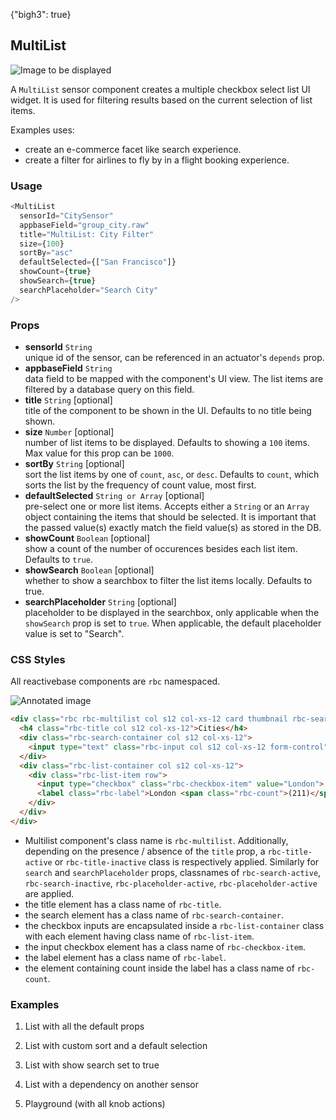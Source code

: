 {"bigh3": true}

## MultiList

![Image to be displayed](https://i.imgur.com/KuSUJyX.png)

A `MultiList` sensor component creates a multiple checkbox select list UI widget. It is used for filtering results based on the current selection of list items.

Examples uses:

* create an e-commerce facet like search experience.
* create a filter for airlines to fly by in a flight booking experience.

### Usage

```js
<MultiList
  sensorId="CitySensor"
  appbaseField="group_city.raw"
  title="MultiList: City Filter"
  size={100}
  sortBy="asc"
  defaultSelected={["San Francisco"]}
  showCount={true}
  showSearch={true}
  searchPlaceholder="Search City"
/>
```

### Props

- **sensorId** `String`  
    unique id of the sensor, can be referenced in an actuator's `depends` prop.
- **appbaseField** `String`  
    data field to be mapped with the component's UI view. The list items are filtered by a database query on this field.
- **title** `String` [optional]  
    title of the component to be shown in the UI. Defaults to no title being shown.
- **size** `Number` [optional]  
    number of list items to be displayed. Defaults to showing a `100` items. Max value for this prop can be `1000`.
-  **sortBy** `String` [optional]  
    sort the list items by one of `count`, `asc`, or `desc`. Defaults to `count`, which sorts the list by the frequency of count value, most first.
- **defaultSelected** `String or Array` [optional]  
    pre-select one or more list items. Accepts either a `String` or an `Array` object containing the items that should be selected. It is important that the passed value(s) exactly match the field value(s) as stored in the DB.
- **showCount** `Boolean` [optional]  
    show a count of the number of occurences besides each list item. Defaults to `true`.
- **showSearch** `Boolean` [optional]  
    whether to show a searchbox to filter the list items locally. Defaults to true.
- **searchPlaceholder** `String` [optional]  
    placeholder to be displayed in the searchbox, only applicable when the `showSearch` prop is set to `true`. When applicable, the default placeholder value is set to "Search".


### CSS Styles

All reactivebase components are `rbc` namespaced.

![Annotated image](https://i.imgur.com/qJZgfvI.png)

```html
<div class="rbc rbc-multilist col s12 col-xs-12 card thumbnail rbc-search-active rbc-title-active rbc-placeholder-active">
  <h4 class="rbc-title col s12 col-xs-12">Cities</h4>
  <div class="rbc-search-container col s12 col-xs-12">
    <input type="text" class="rbc-input col s12 col-xs-12 form-control" value="" placeholder="Search City">
  </div>
  <div class="rbc-list-container col s12 col-xs-12">
    <div class="rbc-list-item row">
      <input type="checkbox" class="rbc-checkbox-item" value="London">
      <label class="rbc-label">London <span class="rbc-count">(211)</span></label>
    </div>
  </div>
</div>
```

* Multilist component's class name is `rbc-multilist`. Additionally, depending on the presence / absence of the `title` prop, a `rbc-title-active` or `rbc-title-inactive` class is respectively applied. Similarly for `search` and `searchPlaceholder` props, classnames of `rbc-search-active`, `rbc-search-inactive`, `rbc-placeholder-active`, `rbc-placeholder-active` are applied.
* the title element has a class name of `rbc-title`.
* the search element has a class name of `rbc-search-container`.
* the checkbox inputs are encapsulated inside a `rbc-list-container` class with each element having class name of `rbc-list-item`.
* the input checkbox element has a class name of `rbc-checkbox-item`.
* the label element has a class name of `rbc-label`.
* the element containing count inside the label has a class name of `rbc-count`.


### Examples

1. List with all the default props

2. List with custom sort and a default selection

3. List with show search set to true

4. List with a dependency on another sensor

5. Playground (with all knob actions)

